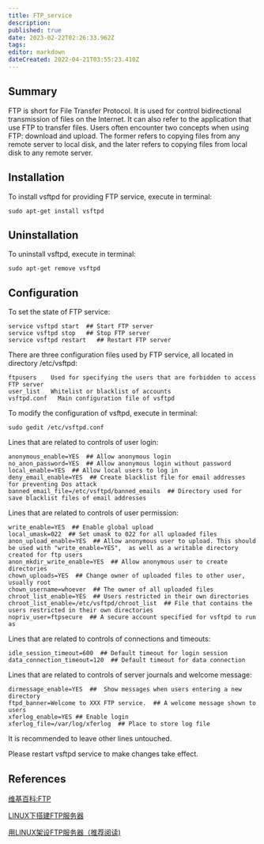 ```yaml
---
title: FTP_service
description: 
published: true
date: 2023-02-22T02:26:33.962Z
tags: 
editor: markdown
dateCreated: 2022-04-21T03:55:23.410Z
---
```


## Summary

FTP is short for File Transfer Protocol. It is used for control bidirectional transmission of files on the Internet. It can also refer to the application that use FTP to transfer files. Users often encounter two concepts when using FTP: download and upload. The former refers to copying files from any remote server to local disk, and the later refers to copying files from local disk to any remote server.

## Installation

To install vsftpd for providing FTP service, execute in terminal:

    sudo apt-get install vsftpd

## Uninstallation

To uninstall vsftpd, execute in terminal:

    sudo apt-get remove vsftpd

## Configuration

To set the state of FTP service:

    service vsftpd start  ## Start FTP server
    service vsftpd stop   ## Stop FTP server
    service vsftpd restart   ## Restart FTP server

There are three configuration files used by FTP service, all located in directory /etc/vsftpd:

    ftpusers    Used for specifying the users that are forbidden to access FTP server
    user_list   Whitelist or blacklist of accounts
    vsftpd.conf   Main configuration file of vsftpd

To modify the configuration of vsftpd, execute in terminal:

    sudo gedit /etc/vsftpd.conf

Lines that are related to controls of user login:

    anonymous_enable=YES  ## Allow anonymous login
    no_anon_password=YES  ## Allow anonymous login without password
    local_enable=YES  ## Allow local users to log in
    deny_email_enable=YES  ## Create blacklist file for email addresses for preventing Dos attack
    banned_email_file=/etc/vsftpd/banned_emails  ## Directory used for save blacklist files of email addresses

Lines that are related to controls of user permission:

    write_enable=YES  ## Enable global upload
    local_umask=022  ## Set umask to 022 for all uploaded files
    anon_upload_enable=YES  ## Allow anonymous user to upload. This should be used with "write_enable=YES",  as well as a writable directory created for ftp users
    anon_mkdir_write_enable=YES  ## Allow anonymous user to create directories
    chown_uploads=YES  ## Change owner of uploaded files to other user, usually root
    chown_username=whoever  ## The owner of all uploaded files
    chroot_list_enable=YES  ## Users restricted in their own directories
    chroot_list_enable=/etc/vsftpd/chroot_list  ## File that contains the users restricted in their own directories
    nopriv_user=ftpsecure  ## A secure account specified for vsftpd to run as

Lines that are related to controls of connections and timeouts:

    idle_session_timeout=600  ## Default timeout for login session
    data_connection_timeout=120  ## Default timeout for data connection

Lines that are related to controls of server journals and welcome message:

    dirmessage_enable=YES  ##  Show messages when users entering a new directory
    ftpd_banner=Welcome to XXX FTP service.  ## A welcome message shown to users
    xferlog_enable=YES ## Enable login
    xferlog_file=/var/log/xferlog  ## Place to store log file

It is recommended to leave other lines untouched.

Please restart vsftpd service to make changes take effect.

## References

[维基百科:FTP](http://zh.wikipedia.org/wiki/%E6%96%87%E4%BB%B6%E4%BC%A0%E8%BE%93%E5%8D%8F%E8%AE%AE)

[LINUX下搭建FTP服务器](http://www.2cto.com/os/201107/98311.html)

[用LINUX架设FTP服务器（推荐阅读)](http://www.chinaunix.net/old_jh/4/269002.html)
